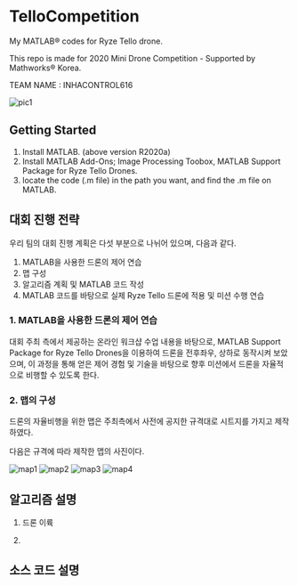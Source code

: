 # TelloCompetition

My MATLAB® codes for Ryze Tello drone.

This repo is made for 2020 Mini Drone Competition - Supported by Mathworks® Korea.

TEAM NAME : INHACONTROL616

![pic1](https://user-images.githubusercontent.com/60594155/87503582-962f3f80-c69f-11ea-8f7e-e6e8cff9d315.jpg)



## Getting Started

1. Install MATLAB. (above version R2020a)
2. Install MATLAB Add-Ons; Image Processing Toobox, MATLAB Support Package for Ryze Tello Drones.
3. locate the code (.m file) in the path you want, and find the .m file on MATLAB.

## 대회 진행 전략

우리 팀의 대회 진행 계획은 다섯 부분으로 나뉘어 있으며, 다음과 같다.

1. MATLAB을 사용한 드론의 제어 연습
2. 맵 구성
3. 알고리즘 계획 및 MATLAB 코드 작성
4. MATLAB 코드를 바탕으로 실제 Ryze Tello 드론에 적용 및 미션 수행 연습



### 1. MATLAB을 사용한 드론의 제어 연습
  
  대회 주최 측에서 제공하는 온라인 워크샵 수업 내용을 바탕으로, MATLAB Support Package for Ryze Tello Drones을 이용하여 드론을 전후좌우, 상하로 동작시켜 보았으며, 이 과정을 통해 얻은 제어 경험 및 기술을 바탕으로 향후 미션에서 드론을 자율적으로 비행할 수 있도록 한다.
  
### 2. 맵의 구성

  드론의 자율비행을 위한 맵은 주최측에서 사전에 공지한 규격대로 시트지를 가지고 제작하였다.
  
  다음은 규격에 따라 제작한 맵의 사진이다.
  
![map1](https://user-images.githubusercontent.com/60594155/87538779-c7c3fd00-c6d7-11ea-8fc7-c2614d0e8b9e.jpeg)
![map2](https://user-images.githubusercontent.com/60594155/87538790-cb578400-c6d7-11ea-89ee-f75fae17e2a9.jpeg)
![map3](https://user-images.githubusercontent.com/60594155/87538795-cd214780-c6d7-11ea-844a-837fd51c0472.jpeg)
![map4](https://user-images.githubusercontent.com/60594155/87538803-ceeb0b00-c6d7-11ea-8108-0e3f9af14c85.jpeg)
  
  


## 알고리즘 설명

1. 드론 이륙

2. 


## 소스 코드 설명






